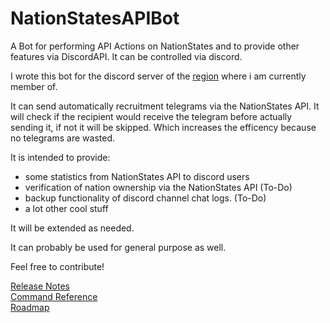 # NationStatesAPIBot
A Bot for performing API Actions on NationStates and to provide other features via DiscordAPI. It can be controlled via discord.

I wrote this bot for the discord server of the [region](https://www.nationstates.net/region=the_free_nations_region "The Free Nations Region") where i am currently member of. 

It can send automatically recruitment telegrams via the NationStates API.
It will check if the recipient would receive the telegram before actually sending it, if not it will be skipped. Which increases the efficency because no telegrams are wasted.

It is intended to provide:
  - some statistics from NationStates API to discord users
  - verification of nation ownership via the NationStates API (To-Do)
  - backup functionality of discord channel chat logs. (To-Do)
  - a lot other cool stuff
  
It will be extended as needed.

It can probably be used for general purpose as well.

Feel free to contribute!

[Release Notes](https://github.com/drehtisch/NationStatesAPIBot/wiki/Release-Notes)  
[Command Reference](https://github.com/drehtisch/NationStatesAPIBot/wiki/Command-Reference)  
[Roadmap](https://github.com/drehtisch/NationStatesAPIBot/wiki/Roadmap)  
